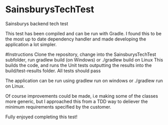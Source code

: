 # SainsburysTechTest
Sainsburys backend tech test

This test has been compiled and can be run with Gradle.  I found this to be the most up to date dependency handler and made developing the 
application a lot simpler.

#Instructions
Clone the repository, change into the SainsburysTechTest subfolder, run gradlew build (on Windows) or ./gradlew build on Linux
This builds the code, and runs the Unit tests outputting the results into the build/test-results folder.  All tests
should pass

The application can be run using gradlew run on windows or ./gradlew run on Linux.

Of course improvements could be made, i.e making some of the classes more generic, but I approached this from a TDD 
way to deliever the minimum requirements specified by the customer.

Fully enjoyed completing this test!

